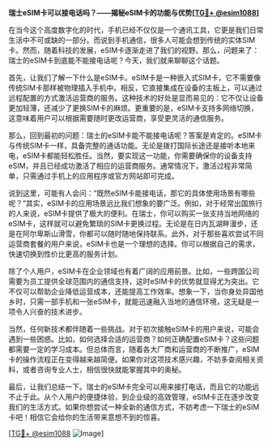 **瑞士eSIM卡可以接电话吗？——揭秘eSIM卡的功能与优势[[TG💪+ @esim1088](https://t.me/s/esim1088)]**

在当今这个高度数字化的时代，手机已经不仅仅是一个通讯工具，它更是我们日常生活中不可或缺的一部分。而说到手机通信，很多人可能会想到传统的实体SIM卡。然而，随着科技的发展，eSIM卡逐渐走进了我们的视野。那么，问题来了：瑞士的eSIM卡到底能不能接电话呢？今天，我们就来聊聊这个话题。

首先，让我们了解一下什么是eSIM卡。eSIM卡是一种嵌入式SIM卡，它不需要像传统SIM卡那样被物理插入手机中。相反，它直接集成在设备的主板上，可以通过远程配置的方式激活运营商的服务。这种技术的好处是显而易见的：它不仅让设备更加轻薄，还减少了更换SIM卡的麻烦。更重要的是，eSIM卡支持多网络切换，这意味着用户可以根据需要随时更改运营商，享受更灵活的通信服务。

那么，回到最初的问题：瑞士的eSIM卡能不能接电话呢？答案是肯定的。eSIM卡与传统SIM卡一样，具备完整的通话功能。无论是拨打国际长途还是接听本地来电，eSIM卡都能轻松胜任。当然，要实现这一功能，你需要确保你的设备支持eSIM，并且已经成功激活了相应的运营商服务。通常情况下，激活过程非常简单，只需通过手机上的应用程序或官方网站即可完成。

说到这里，可能有人会问：“既然eSIM卡能接电话，那它的具体使用场景有哪些呢？”其实，eSIM卡的应用场景远比我们想象的要广泛。例如，对于经常出国旅行的人来说，eSIM卡提供了极大的便利。在瑞士，你可以购买一张支持当地网络的eSIM卡，这样就可以避免繁琐的SIM卡更换过程。无论是在日内瓦湖畔漫步，还是在阿尔卑斯山滑雪，你都可以随时随地保持联系。此外，对于那些喜欢尝试不同运营商套餐的用户来说，eSIM卡也是一个理想的选择。你可以根据自己的需求，快速切换到性价比更高的服务计划。

除了个人用户，eSIM卡在企业领域也有着广阔的应用前景。比如，一些跨国公司需要为员工提供全球范围内的通信支持，这时eSIM卡的优势就显得尤为突出。它不仅可以帮助企业降低运营成本，还能提高工作效率。想象一下，当你身处异国他乡时，只需一部手机和一张eSIM卡，就能迅速融入当地的通信环境，这无疑是一项令人兴奋的技术进步。

当然，任何新技术都伴随着一些挑战。对于初次接触eSIM卡的用户来说，可能会遇到一些困惑。比如，如何选择合适的运营商？如何正确配置eSIM卡？这些问题都需要一定的学习成本。但总体而言，随着各大厂商和运营商的不断推广，eSIM卡的操作流程正在变得越来越简便。如果你对这项技术感兴趣，不妨多查阅相关资料，或者咨询专业人士，相信很快就能掌握其中的奥秘。

最后，让我们总结一下。瑞士的eSIM卡完全可以用来接打电话，而且它的功能远不止于此。从个人用户的便捷体验，到企业级的高效管理，eSIM卡正在逐步改变我们的生活方式。如果你想尝试一种全新的通信方式，不妨考虑一下瑞士的eSIM卡吧！相信它会给你的生活带来意想不到的惊喜。

[[TG💪+ @esim1088](https://t.me/s/esim1088) ![Image](https://i.postimg.cc/4NQfJmqS/Snipaste-2025-05-13-00-14-12.png)]